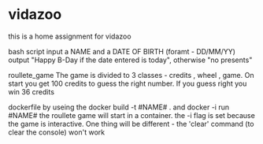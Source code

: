 # vidazoo
this is a home assignment for vidazoo

bash script
input a NAME and a DATE OF BIRTH (foramt - DD/MM/YY)
output "Happy B-Day if the date entered is today", otherwise "no presents"
            
roullete_game
The game is divided to 3 classes - credits , wheel , game.
On start you get 100 credits to guess the right number.
If you guess right you win 36 credits
            
dockerfile
by useing the docker build -t #NAME# .
and docker -i run #NAME#
the roullete game will start in a container.
the -i flag is set because the game is interactive.
One thing will be different - the 'clear' command (to clear the console) won't work
